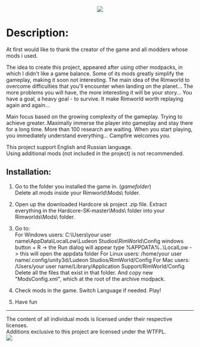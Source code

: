 <center><img src="http://s008.radikal.ru/i304/1512/b8/e77f133acb4e.gif"></center>

# Description:

At first would like to thank the creator of the game and all modders whose mods i used.

The idea to create this project, appeared after using other modpacks, in which I didn't like a game balance. Some of its mods greatly simplify the gameplay, making it soon not interesting.
The main idea of the Rimworld to overcome difficulties that you'll encounter when landing on the planet... The more problems you will have, the more interesting it will be your story... You have a goal, a heavy goal - to survive. It make Rimworld worth replaying again and again...

Main focus based on the growing complexity of the gameplay. Trying to achieve greater..Maximally immerse the player into gameplay and stay there for a long time. More than 100 research are waiting. When you start playing, you immediately understand everything... Campfire welcomes you.

This project support English and Russian language.   
Using additional mods (not included in the project) is not recommended.        
     
## Installation:

1. Go to the folder you installed the game in. (*gamefolder*)    
Delete all mods inside your Rimworld\Mods\ folder.  

2. Open up the downloaded Hardcore sk project .zip file.
Extract everything in the Hardcore-SK-master\Mods\ folder into your Rimworlds\Mods\ folder.

3. Go to:  
For Windows users:
C:\Users\your user name\AppData\LocalLow\Ludeon Studios\RimWorld\Config
windows button + R -> the Run dialog will appear
type %APPDATA%\..\LocalLow -> this will open the appdata folder
For Linux users:
/home/your user name/.config/unity3d/Ludeon Studios/RimWorld/Config
For Mac users: 
/Users/your user name/Library/Application Support/RimWorld/Config
Delete all the files that exist in that folder.
And copy new "ModsConfig.xml", which at the root of the archive modpack.

4. Check mods in the game. Switch Language if needed. Play!

6. Have fun <i class="fa fa-smile-o"></i>   

____     
The content of all individual mods is licensed under their respective licenses.    
Additions exclusive to this project are licensed under the WTFPL.     
[<img src="http://www.wtfpl.net/wp-content/uploads/2012/12/wtfpl-badge-1.png">](http://www.wtfpl.net/)
